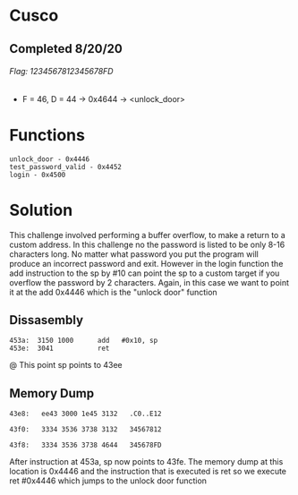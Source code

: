 # Cusco
## Completed 8/20/20
###### Flag: 1234567812345678FD 
- F = 46, D = 44 -> 0x4644 -> <unlock_door>

# Functions
    unlock_door - 0x4446
    test_password_valid - 0x4452
    login - 0x4500

# Solution
This challenge involved performing a buffer overflow, to make a return to a custom address. In this challenge no the password is listed to be only 8-16 characters long. No matter what password you put the program will produce an incorrect password and exit. However in the login function the add instruction to the sp by #10 can point the sp to a custom target if you overflow the password by 2 characters. Again, in this case we want to point it at the add 0x4446 which is the "unlock door" function









## Dissasembly
    453a:  3150 1000      add	#0x10, sp
    453e:  3041           ret
    
@ This point sp points to 43ee


## Memory Dump

    43e8:   ee43 3000 1e45 3132   .C0..E12

    43f0:   3334 3536 3738 3132   34567812

    43f8:   3334 3536 3738 4644   345678FD





After instruction at 453a, sp now points to 43fe. The memory dump at this location is 0x4446 and the instruction that is executed is ret so we execute ret #0x4446 which jumps to the unlock door function


